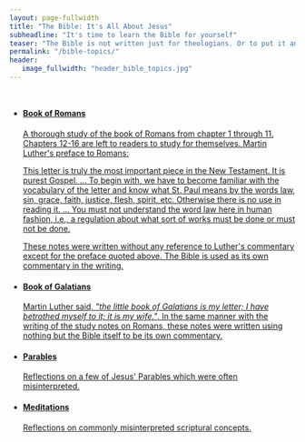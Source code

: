 ```yaml
---
layout: page-fullwidth
title: "The Bible: It's All About Jesus"
subheadline: "It's time to learn the Bible for yourself"
teaser: "The Bible is not written just for theologians. Or to put it another way, it is written so simple folks like us can understand. Of course there are many obscure passages requiring knowledge of some historical context, but there are enough clear truth to be understood and live by to last a lifetime. I like to use the analogy of a plane which is defined by three points. Let's call this a plane of truth. There are way more than 3 points of truth to define God's plan of salvation. If we frequently check our understanding or interpretation against them, we can't go wrong."
permalink: "/bible-topics/"
header:
   image_fullwidth: "header_bible_topics.jpg"
---
```

<div class="small-12 columns" style="padding: 0px; border-bottom: none;">

<ul class="side-nav">
      <li><a href="{{ site.projectname }}/bible-topics/book-of-romans/"><h4><strong>Book of Romans</strong></h4>
      <p style="font-weight: normal;">A thorough study of the book of Romans from chapter 1 through 11. Chapters 12-16 are left to readers to study for themselves. Martin Luther's preface to Romans:</p><p class="blockquote">This letter is truly the most important piece in the New Testament. It is purest Gospel. ... To begin with, we have to become familiar with the vocabulary of the letter and know what St. Paul means by the words law, sin, grace, faith, justice, flesh, spirit, etc. Otherwise there is no use in reading it. ... You must not understand the word law here in human fashion, i.e., a regulation about what sort of works must be done or must not be done.</p>
      <p>These notes were written without any reference to Luther's commentary except for the preface quoted above. The Bible is used as its own commentary in the writing.</p>
      </a></li>
      <li><a href="{{ site.projectname }}/bible-topics/book-of-galatians/"><h4><strong>Book of Galatians</strong></h4><p style="font-weight: normal;">
      Martin Luther said, <em>"the little book of Galatians is my letter; I have betrothed myself to it; it is my wife."</em>. In the same manner with the writing of the study notes on Romans, these notes were written using nothing but the Bible itself to be its own commentary.
      </p></a></li>
      <li><a href="{{ site.projectname }}/bible-topics/parables/"><h4><strong>Parables</strong></h4><p style="font-weight: normal;">
      Reflections on a few of Jesus' Parables which were often misinterpreted.
      </p></a></li>
      <li><a href="{{ site.projectname }}/bible-topics/meditations/"><h4><strong>Meditations</strong></h4><p style="font-weight: normal;">
      Reflections on commonly misinterpreted scriptural concepts.
      </p></a></li>
</ul>
</div>
